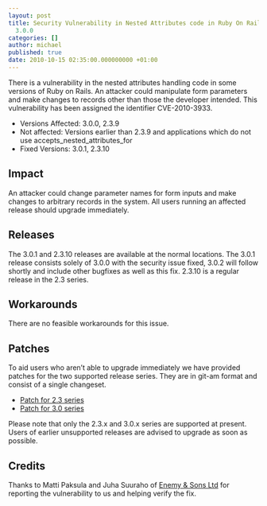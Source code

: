 ```yaml
---
layout: post
title: Security Vulnerability in Nested Attributes code in Ruby On Rails 2.3.9 and
  3.0.0
categories: []
author: michael
published: true
date: 2010-10-15 02:35:00.000000000 +01:00
---
```

<p>There is a vulnerability in the nested attributes handling code in some versions of Ruby on Rails.  An attacker could manipulate form parameters and make changes to records other than those the developer intended. This vulnerability has been assigned the identifier <span class="caps">CVE</span>-2010-3933.</p>
<ul>
	<li>Versions Affected:  3.0.0, 2.3.9</li>
	<li>Not affected:       Versions earlier than 2.3.9 and applications which do not use accepts_nested_attributes_for</li>
	<li>Fixed Versions:     3.0.1, 2.3.10</li>
</ul>
<h2>Impact</h2>
<p>An attacker could change parameter names for form inputs and make changes to arbitrary records in the system.  All users running an affected release should upgrade immediately.</p>
<h2>Releases</h2>
<p>The 3.0.1 and 2.3.10 releases are available at the normal locations. The 3.0.1 release consists solely of 3.0.0 with the security issue fixed, 3.0.2 will follow shortly and include other bugfixes as well as this fix.  2.3.10 is a regular release in the 2.3 series.</p>
<h2>Workarounds</h2>
<p>There are no feasible workarounds for this issue.</p>
<h2>Patches</h2>
<p>To aid users who aren&#8217;t able to upgrade immediately we have provided patches for the two supported release series.  They are in git-am format and consist of a single changeset.</p>
<ul>
	<li><a href="/assets/2010/10/15/2-3-nested_attributes.patch">Patch for 2.3 series</a></li>
	<li><a href="/assets/2010/10/15/3-0-nested_attributes.patch">Patch for 3.0 series</a></li>
</ul>
<p>Please note that only the  2.3.x and 3.0.x series are supported at present.  Users of earlier unsupported releases are advised to upgrade as soon as possible.</p>
<h2>Credits</h2>
<p>Thanks to Matti Paksula and Juha Suuraho of <a href="http://enemy.fi">Enemy &amp; Sons Ltd</a> for reporting the vulnerability to us and helping verify the fix.</p>